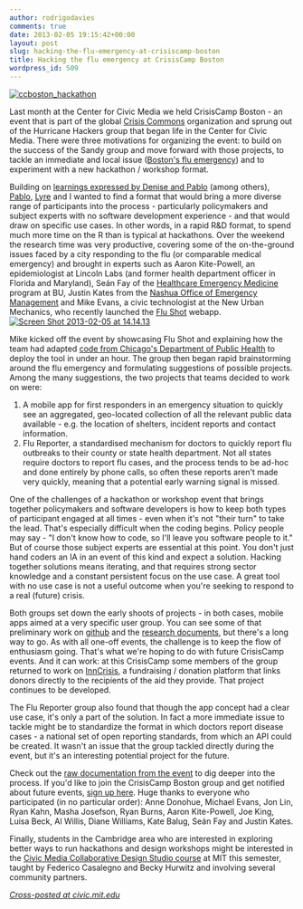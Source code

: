 ```yaml
---
author: rodrigodavies
comments: true
date: 2013-02-05 19:15:42+00:00
layout: post
slug: hacking-the-flu-emergency-at-crisiscamp-boston
title: Hacking the flu emergency at CrisisCamp Boston
wordpress_id: 509
---
```


[![ccboston_hackathon](http://rodrigodavies.com/blog/wp-content/uploads/2013/02/ccboston_hackathon1-940x547.jpeg)](http://rodrigodavies.com/blog/2013/02/05/hacking-the-flu-emergency-at-crisiscamp-boston/ccboston_hackathon-2/)

Last month at the Center for Civic Media we held CrisisCamp Boston - an event that is part of the global [Crisis Commons](http://crisiscommons.org/) organization and sprung out of the Hurricane Hackers group that began life in the Center for Civic Media. There were three motivations for organizing the event: to build on the success of the Sandy group and move forward with those projects, to tackle an immediate and local issue ([Boston's flu emergency](http://live.boston.com/Event/Bostons_flu_emergency_2013?Page=0)) and to experiment with a new hackathon / workshop format.

Building on [learnings expressed by Denise and Pablo](http://civic.mit.edu/blog/hidenise/hurricanehackers-projects-lessons-learned) (among others), [Pablo](http://twitter.com.numeroteca), [Lyre](https://twitter.com/CaptainCalliope) and I wanted to find a format that would bring a more diverse range of participants into the process - particularly policymakers and subject experts with no software development experience - and that would draw on specific use cases. In other words, in a rapid R&D format, to spend much more time on the R than is typical at hackathons. Over the weekend the research time was very productive, covering some of the on-the-ground issues faced by a city responding to the flu (or comparable medical emergency) and brought in experts such as Aaron Kite-Powell, an epidemiologist at Lincoln Labs (and former health department officer in Florida and Maryland), Seán Fay of the [Healthcare Emergency Medicine](http://www.ed.bmc.org/) program at BU, Justin Kates from the [Nashua Office of Emergency Management](http://www.nashuanh.gov/EmergencyManagement/AbouttheOfficeofEmergencyManagement/tabid/1061/Default.aspx) and Mike Evans, a civic technologist at the New Urban Mechanics, who recently launched the [Flu Shot](http://flushot.newurbanmechanics.org/) webapp.[![Screen Shot 2013-02-05 at 14.14.13](http://rodrigodavies.com/blog/wp-content/uploads/2013/02/Screen-Shot-2013-02-05-at-14.14.13-940x520.png)](http://rodrigodavies.com/blog/2013/02/05/hacking-the-flu-emergency-at-crisiscamp-boston/screen-shot-2013-02-05-at-14-14-13/)

Mike kicked off the event by showcasing Flu Shot and explaining how the team had adapted [code from Chicago's Department of Public Health](https://github.com/tkompare/chicagoflushots) to deploy the tool in under an hour. The group then began rapid brainstorming around the flu emergency and formulating suggestions of possible projects. Among the many suggestions, the two projects that teams decided to work on were:

1. A mobile app for first responders in an emergency situation to quickly see an aggregated, geo-located collection of all the relevant public data available - e.g. the location of shelters, incident reports and contact information.
2. Flu Reporter, a standardised mechanism for doctors to quickly report flu outbreaks to their county or state health department. Not all states require doctors to report flu cases, and the process tends to be ad-hoc and done entirely by phone calls, so often these reports aren't made very quickly, meaning that a potential early warning signal is missed.

One of the challenges of a hackathon or workshop event that brings together policymakers and software developers is how to keep both types of participant engaged at all times - even when it's not "their turn" to take the lead. That's especially difficult when the coding begins. Policy people may say - "I don't know how to code, so I'll leave you software people to it." But of course those subject experts are essential at this point. You don't just hand coders an IA in an event of this kind and expect a solution. Hacking together solutions means iterating, and that requires strong sector knowledge and a constant persistent focus on the use case. A great tool with no use case is not a useful outcome when you're seeking to respond to a real (future) crisis.

Both groups set down the early shoots of projects - in both cases, mobile apps aimed at a very specific user group. You can see some of that preliminary work on [github](http://github.com/rodrigodavies/flureporter) and the [research documents](https://docs.google.com/document/d/19_JzBDhnpPsNWY6-53YKSoSHvy0AZwZOz9S552UlFCs/edit#), but there's a long way to go. As with all one-off events, the challenge is to keep the flow of enthusiasm going. That's what we're hoping to do with future CrisisCamp events. And it can work: at this CrisisCamp some members of the group returned to work on [InnCrisis](http://inncrisis.com/), a fundraising / donation platform that links donors directly to the recipients of the aid they provide. That project continues to be developed.

The Flu Reporter group also found that though the app concept had a clear use case, it's only a part of the solution. In fact a more immediate issue to tackle might be to standardize the format in which doctors report disease cases - a national set of open reporting standards, from which an API could be created. It wasn't an issue that the group tackled directly during the event, but it's an interesting potential project for the future.

Check out the [raw documentation from the event](https://docs.google.com/document/d/19_JzBDhnpPsNWY6-53YKSoSHvy0AZwZOz9S552UlFCs/edit#) to dig deeper into the process. If you'd like to join the CrisisCamp Boston group and get notified about future events, [sign up here](https://groups.google.com/forum/?fromgroups#!forum/crisiscamp-boston). Huge thanks to everyone who participated (in no particular order): Anne Donohue, Michael Evans, Jon Lin, Ryan Kahn, Masha Josefson, Ryan Burns, Aaron Kite-Powell, Joe King, Luisa Beck, Al Willis, Diane Williams, Kate Balug, Seán Fay and Justin Kates.

Finally, students in the Cambridge area who are interested in exploring better ways to run hackathons and design workshops might be interested in the [Civic Media Collaborative Design Studio course](http://cms.mit.edu/academics/courseInfo.php?courseID=CMS.362) at MIT this semester, taught by Federico Casalegno and Becky Hurwitz and involving several community partners.

[_Cross-posted at civic.mit.edu_](http://civic.mit.edu/blog/rodrigodavies/hacking-the-flu-emergency-at-crisiscamp-boston)


